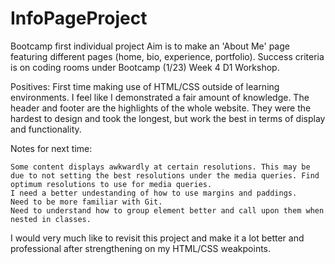 # InfoPageProject
Bootcamp first individual project
Aim is to make an 'About Me' page featuring different pages (home, bio, experience, portfolio).
Success criteria is on coding rooms under Bootcamp (1/23) Week 4 D1 Workshop.

Positives:
    First time making use of HTML/CSS outside of learning environments. I feel like I demonstrated a fair amount of knowledge.
    The header and footer are the highlights of the whole website. They were the hardest to design and took the longest, but work the best in terms of display and functionality.

Notes for next time:

    Some content displays awkwardly at certain resolutions. This may be due to not setting the best resolutions under the media queries. Find optimum resolutions to use for media queries.
    I need a better undestanding of how to use margins and paddings.
    Need to be more familiar with Git.
    Need to understand how to group element better and call upon them when nested in classes.

I would very much like to revisit this project and make it a lot better and professional after strengthening on my HTML/CSS weakpoints.

